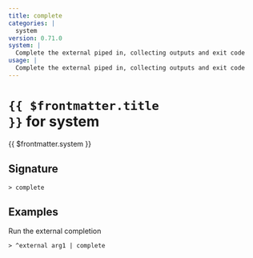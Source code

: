 ```yaml
---
title: complete
categories: |
  system
version: 0.71.0
system: |
  Complete the external piped in, collecting outputs and exit code
usage: |
  Complete the external piped in, collecting outputs and exit code
---
```


# <code>{{ $frontmatter.title }}</code> for system

<div class='command-title'>{{ $frontmatter.system }}</div>

## Signature

```> complete ```

## Examples

Run the external completion
```shell
> ^external arg1 | complete
```

